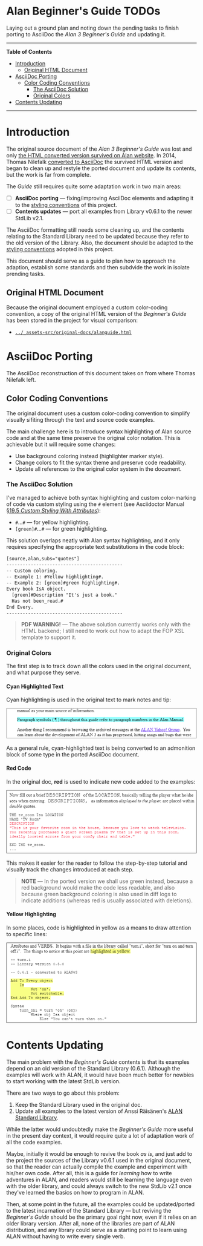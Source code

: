 # Alan Beginner's Guide TODOs

Laying out a ground plan and noting down the pending tasks to finish porting to AsciiDoc the _Alan 3 Beginner's Guide_ and updating it.


-----

**Table of Contents**

<!-- MarkdownTOC autolink="true" bracket="round" autoanchor="false" lowercase="only_ascii" uri_encoding="true" levels="1,2,3" -->

- [Introduction](#introduction)
    - [Original HTML Document](#original-html-document)
- [AsciiDoc Porting](#asciidoc-porting)
    - [Color Coding Conventions](#color-coding-conventions)
        - [The AsciiDoc Solution](#the-asciidoc-solution)
        - [Original Colors](#original-colors)
- [Contents Updating](#contents-updating)

<!-- /MarkdownTOC -->

-----

# Introduction

The original source document of the _Alan 3 Beginner's Guide_ was lost and only [the HTML converted version survived on Alan website][alanguide www]. In 2014, Thomas Nilefalk [converted to AsciiDoc][alanguide.adoc] the survived HTML version and began to clean up and restyle the ported document and update its contents, but the work is far from complete.

The _Guide_ still requires quite some adaptation work in two main areas:

- [ ] __AsciiDoc porting__ — fixing/improving AsciiDoc elements and adapting it to the [styling conventions] of this project.
- [ ] __Contents updates__ — port all examples from Library v0.6.1 to the newer StdLib v2.1.

The AsciiDoc formatting still needs some cleaning up, and the contents relating to the Standard Library need to be updated because they refer to the old version of the Library. Also, the document should be adapted to the [styling conventions] adopted in this project.

This document should serve as a guide to plan how to approach the adaption, establish some standards and then subdvide the work in isolate prending tasks.

## Original HTML Document

Because the original document employed a custom color-coding convention, a copy of the original HTML version of the _Beginner's Guide_ has been stored in the project for visual comparison:

- [`../_assets-src/original-docs/alanguide.html`][alanguide.html]


# AsciiDoc Porting

The AsciiDoc reconstruction of this document takes on from where Thomas Nilefalk left.

## Color Coding Conventions

The original document uses a custom color-coding convention to simplify visually sifiting through the text and source code examples.

The main challenge here is to introduce syntax highlighting of Alan source code and at the same time preserve the original color notation. This is achievable but it will require some changes:

- Use background coloring instead (highlighter marker style).
- Change colors to fit the syntax theme and preserve code readability.
- Update all references to the original color system in the document.

### The AsciiDoc Solution

I've managed to achieve both syntax highlighting and custom color-marking of code via custom styling using the `#` element (see Asciidoctor Manual [§19.5 _Custom Styling With Attributes_][§19.5]):

- `#`...`#` — for yellow highlighting.
- `[green]#`...`#` — for green highlighting.

This solution overlaps neatly with Alan syntax highlighting, and it only requires specifying the appropriate text substitutions in the code block:

```asciidoc
[source,alan,subs="quotes"]
-------------------------------------------
-- Custom coloring.
-- Example 1: #Yellow highlighting#.
-- Example 2: [green]#green highlighting#.
Every book IsA object.
  [green]#Description "It's just a book."
  Has not been_read.#
End Every.
-------------------------------------------
```

> __PDF WARNING!__ — The above solution currently works only with the HTML backend; I still need to work out how to adapt the FOP XSL template to support it.


### Original Colors

The first step is to track down all the colors used in the original document, and what purpose they serve.

#### Cyan Highlighted Text

Cyan highlighting is used in the original text to mark notes and tip:

![cyan color][screenshot cyan]

As a general rule, cyan-highlighted text is being converted to an admonition block of some type in the ported AsciiDoc document.

#### Red Code

In the original doc, __red__ is used to indicate new code added to the examples:

![red color][screenshot red]

This makes it easier for the reader to follow the step-by-step tutorial and visually track the changes introduced at each step.

> __NOTE__ — In the ported version we shall use green instead, because a red background would make the code less readable, and also because green background coloring is also used in diff logs to indicate additions (whereas red is usually associated with deletions).

#### Yellow Highlighting

In some places, code is highlighted in yellow as a means to draw attention to specific lines:

![yellow color][screenshot yellow]


# Contents Updating

The main problem with the _Beginner's Guide_ contents is that its examples depend on an old version of the Standard Library (0.6.1). Although the examples will work with ALAN, it would have been much better for newbies to start working with the latest StdLib version.

There are two ways to go about this problem:

1. Keep the Standard Library used in the original doc.
2. Update all examples to the latest version of  Anssi Räisänen's [ALAN Standard Library].

While the latter would undoubtedly make the _Beginner's Guide_ more useful in the present day context, it would require quite a lot of adaptation work of all the code examples.

Maybe, initially it would be enough to revive the book _as is_, and just add to the project the sources of the Library v0.6.1 used in the original document, so that the reader can actually compile the example and experiment with his/her own code. After all, this is a guide for _learning_ how to write adventures in ALAN, and readers would still be learning the language even with the older library, and could always switch to the new StdLib v2.1 once they've learned the basics on how to program in ALAN.

Then, at some point in the future, all the examples could be updated/ported to the latest incarnation of the Standard Library — but reviving the _Beginner's Guide_ should be the primary goal right now, even if it relies on an older library version. After all, none of the libraries are part of ALAN distribution, and any library could serve as a starting point to learn using ALAN without having to write every single verb.


<!-----------------------------------------------------------------------------
                               REFERENCE LINKS                                
------------------------------------------------------------------------------>


[styling conventions]: ../CONVENTIONS.md "Read the 'Formatting and Styling Conventions' guidelines adopted in Alan-Docs"


[ALAN Standard Library]: https://github.com/AnssiR66/AlanStdLib "View the ALAN Standard Library repository"

<!--------------------------- original guide files --------------------------->

[alanguide www]: https://alanif.se/files/alanguide/alanguide.html "View the 'Alan 3 Beginner's Guide' at Alan website (outdated version)"

[original-docs]: ../_assets-src/original-docs/ "Navigate to folder"
[images]: ../_assets-src/original-docs/images/ "Navigate to folder"
[alanguide.adoc]: ../_assets-src/original-docs/alanguide.adoc "View source file"
[alanguide.html]: ../_assets-src/original-docs/alanguide.html "View source file"
<!------------------------------- screenshots -------------------------------->

[screenshot cyan]: ./screenshots/cyan-highlighting.png "Example of cyan coloring of text in original document"
[screenshot red]: ./screenshots/red-code.png "Example of red coloring of code in original document"
[screenshot yellow]: ./screenshots/yellow-highlighting.png "Example of yellow highlighting of code in original document"

<!---------------------- Asciidoctor Manual references ----------------------->

[§19.5]: https://asciidoctor.org/docs/user-manual/#custom-styling-with-attributes "Read the Asciidoctor Manual on this topic..."

<!-- EOF -->